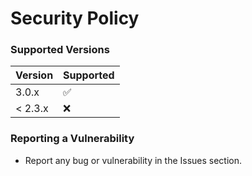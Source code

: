# Security Policy

### Supported Versions

| Version | Supported          |
| ------- | ------------------ |
| 3.0.x   | :white_check_mark: |
| < 2.3.x | :x:                |


### Reporting a Vulnerability

- Report any bug or vulnerability in the Issues section.
